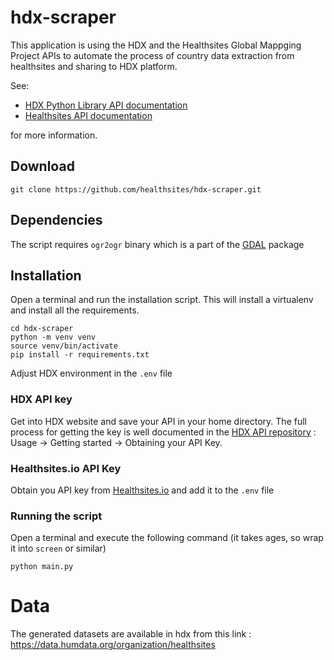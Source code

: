 # hdx-scraper

This application is using the HDX and the Healthsites Global Mappging Project APIs to automate the process of country data extraction from healthsites and sharing to HDX platform.

See:
- [HDX Python Library API documentation](https://github.com/OCHA-DAP/hdx-python-api)
- [Healthsites API documentation](https://github.com/healthsites/healthsites/wiki/API)

for more information.

## Download
```
git clone https://github.com/healthsites/hdx-scraper.git
```

## Dependencies

The script requires `ogr2ogr` binary which is a part of the [GDAL](https://gdal.org/) package

## Installation

Open a terminal and run the installation script. This will install a virtualenv and install all the requirements.

```shell
cd hdx-scraper
python -m venv venv
source venv/bin/activate
pip install -r requirements.txt
```

Adjust HDX environment in the `.env` file

### HDX API key
Get into HDX website and save your API in your home directory.
The full process for getting the key is well documented in the [HDX API repository](https://github.com/OCHA-DAP/hdx-python-api) : Usage -> Getting started -> Obtaining your API Key.

### Healthsites.io API Key
Obtain you API key from [Healthsites.io](https://healthsites.io) and add it to the `.env` file


### Running the script
Open a terminal and execute the following command (it takes ages, so wrap it into `screen` or similar)

```shell
python main.py
```

# Data
The generated datasets are available in hdx from this link : https://data.humdata.org/organization/healthsites